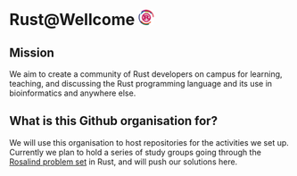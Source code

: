 # Rust@Wellcome <img src="./rust-logo.png" style="height: 1em"/>

## Mission

We aim to create a community of Rust developers on campus for learning, teaching, and discussing the Rust programming language and its use in bioinformatics and anywhere else.

## What is this Github organisation for?

We will use this organisation to host repositories for the activities we set up. Currently we plan to hold a series of study groups going through the [Rosalind problem set](https://rosalind.info/problems/list-view/) in Rust, and will push our solutions here.
